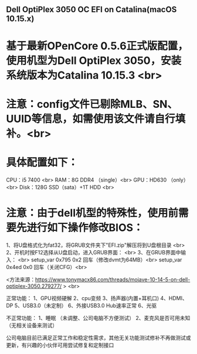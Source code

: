 Dell OptiPlex 3050 OC EFI on Catalina(macOS 10.15.x)
----
# 基于最新OPenCore 0.5.6正式版配置，使用机型为Dell OptiPlex 3050，安装系统版本为Catalina 10.15.3 \<br>

# 注意：config文件已剔除MLB、SN、UUID等信息，如需使用该文件请自行填补。\<br>

# 具体配置如下：
CPU：i5 7400 \<br>
RAM：8G DDR4 （single）\<br>
GPU：HD630 （only）\<br>
Disk：128G SSD（sata）+1T HDD  \<br>

# 注意：由于dell机型的特殊性，使用前需要先进行如下操作修改BIOS：
1、将U盘格式化为fat32，将GRUB文件夹下"EFI.zip"解压将到U盘根目录 \<br>
2、开机时按F12选择从U盘启动，进入GRUB界面： \<br>
3、在GRUB界面中输入： \<br>
      setup_var 0x795 0x2 回车（修改dvmt为64MB）\<br>
      setup_var 0x4ed 0x0 回车（关闭CFG）\<br>

<方法来源：https://www.tonymacx86.com/threads/mojave-10-14-5-on-dell-optiplex-3050.279277/  > \<br>


正常功能：
1、GPU视频硬解
2、cpu变频
3、扬声器(内置+耳机口)
4、HDMI、DP
5、USB3.0（未定制）
6、外接USB3.0 Hub速率正常
6、光驱

不正常功能：
1、睡眠 （未调整、公司电脑不方便测试）
2、麦克风是否可用未知（无相关设备来测试）

公司电脑目前已满足正常工作和稳定性需求，其他无关功能测试修补不再做测试或更新，有兴趣的小伙伴可用尝试修复和定制接口
